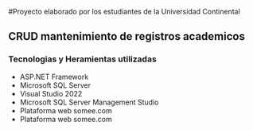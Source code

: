 #Proyecto elaborado por los estudiantes de la Universidad Continental
## CRUD mantenimiento de registros academicos

### Tecnologias y Heramientas utilizadas
- ASP.NET Framework
- Microsoft SQL Server
- Visual Studio 2022
- Microsoft SQL Server Management Studio
- Plataforma web somee.com
- Plataforma web somee.com

